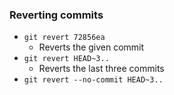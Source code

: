 ### Reverting commits
- ```git revert 72856ea``` 
	- Reverts the given commit 
- ```git revert HEAD~3..```
	-  Reverts the last three commits 
-  ```git revert --no-commit HEAD~3..```
